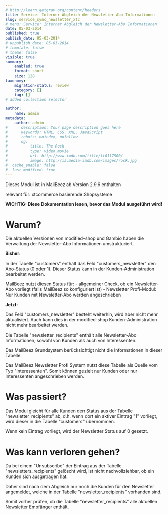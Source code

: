 ```yaml
---
# http://learn.getgrav.org/content/headers
title: Service: Interner Abgleich der Newsletter-Abo Informationen
slug: service_sync_newsletter_xtc
# menu: Service: Interner Abgleich der Newsletter-Abo Informationen
date: 05-03-2014
published: true
publish_date: 05-03-2014
# unpublish_date: 05-03-2014
# template: false
# theme: false
visible: true
summary:
    enabled: true
    format: short
    size: 128
taxonomy:
    migration-status: review
    category: []
    tag: []
# added collection selector

author:
    name: admin
metadata:
    author: admin
#      description: Your page description goes here
#      keywords: HTML, CSS, XML, JavaScript
#      robots: noindex, nofollow
#      og:
#          title: The Rock
#          type: video.movie
#          url: http://www.imdb.com/title/tt0117500/
#          image: http://ia.media-imdb.com/images/rock.jpg
#  cache_enable: false
#  last_modified: true
---
```


Dieses Modul ist in MailBeez ab Version 2.9.6 enthalten

relevant für: xtcommerce basierende Shopsysteme

**WICHTIG: Diese Dokumentation lesen, bevor das Modul ausgeführt wird!**

# Warum?

Die aktuellen Versionen von modified-shop und Gambio haben die Verwaltung der Newsletter-Abo Informationen umstrukturiert.

**Bisher:**

In der Tabelle "customers" enthält das Feld "customers\_newsletter" den Abo-Status (0 oder 1). Dieser Status kann in der Kunden-Administration bearbeitet werden.

MailBeez nutzt diesen Status für: - allgemeiner Check, ob ein Newsletter-Abo vorliegt (falls MailBeez so konfiguriert ist) - Newsletter Profi-Modul: Nur Kunden mit Newsletter-Abo werden angeschrieben

**Jetzt:**

Das Feld "customers\_newsletter" besteht weiterhin, wird aber nicht mehr aktualisiert. Auch kann dies in der modified-shop Kunden-Administration nicht mehr bearbeitet werden.

Die Tabelle "newsletter\_recipients" enthält alle Newsletter-Abo Informationen, sowohl von Kunden als auch von Interessenten.

Das MailBeez Grundsystem berücksichtigt nicht die Informationen in dieser Tabelle.

Das MailBeez Newsletter Profi System nutzt diese Tabelle als Quelle vom Typ "Interessenten". Somit können gezielt nur Kunden oder nur Interessenten angeschrieben werden.

# Was passiert?

Das Modul gleicht für alle Kunden den Status aus der Tabelle "newsletter\_recipients" ab, d.h. wenn dort ein aktiver Eintrag "1" vorliegt, wird dieser in die Tabelle "customers" übernommen.

Wenn kein Eintrag vorliegt, wird der Newsletter Status auf 0 gesetzt.

# Was kann verloren gehen?

Da bei einem "Unsubscribe" der Eintrag aus der Tabelle "newsletters\_recipients" gelöscht wird, ist nicht nachvollziehbar, ob ein Kunden sich ausgetragen hat.

Daher sind nach dem Abgleich nur noch die Kunden für den Newsletter angemeldet, welche in der Tabelle "newsletter\_recipients" vorhanden sind.

Somit vorher prüfen, ob die Tabelle "newsletter\_recipients" alle aktuellen Newsletter Empfänger enthält.
